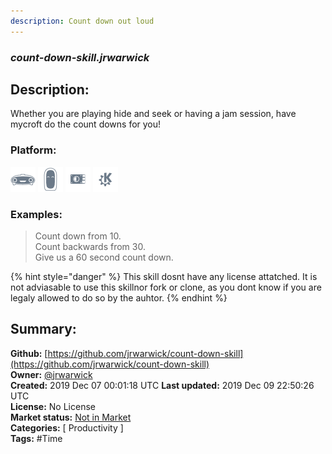 ```yaml
---
description: Count down out loud
---
```


### _count-down-skill.jrwarwick_  
## Description:  
Whether you are playing hide and seek or having a jam session, have mycroft do the count downs for you!  
### Platform:  
 ![Mark I](../.gitbook/assets/mark-1-icon.png)  ![Mark II](../.gitbook/assets/mark-2-icon.png)  ![Picroft](../.gitbook/assets/picroft-icon.png)  ![plasmoid](../.gitbook/assets/kde.png)   
### Examples:  
> Count down from 10.  
> Count backwards from 30.  
> Give us a 60 second count down.  
  
{% hint style="danger" %}
This skill dosnt have any license attatched. It is not adviasable to use this skillnor fork or clone, as you dont know if you are legaly allowed to do so by the auhtor.
{% endhint %}
  
## Summary:  
**Github:** [https://github.com/jrwarwick/count-down-skill](https://github.com/jrwarwick/count-down-skill)  
**Owner:** [@jrwarwick](https://github.com/jrwarwick)  
**Created:** 2019 Dec 07 00:01:18 UTC  **Last updated:** 2019 Dec 09 22:50:26 UTC  
**License:** No License  
**Market status:** [Not in Market](https://market.mycroft.ai/skill/)  
**Categories:** [ Productivity ]   
**Tags:** \#Time   
